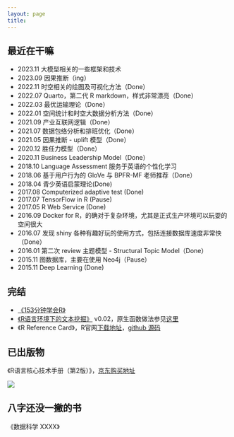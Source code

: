 ```yaml
---
layout: page
title:
---
```



## 最近在干嘛

- 2023.11 大模型相关的一些框架和技术
- 2023.09 因果推断（ing）
- 2022.11 时空相关的绘图及可视化方法（Done）
- 2022.07 Quarto，第二代 R markdown，样式非常漂亮（Done）
- 2022.03 最优运输理论（Done）
- 2022.01 空间统计和时空大数据分析方法（Done）
- 2021.09 产业互联网逻辑（Done）
- 2021.07 数据包络分析和排班优化（Done）
- 2021.05 因果推断 - uplift 模型（Done）
- 2020.12 胜任力模型（Done）
- 2020.11 Business Leadership Model（Done）
- 2018.10 Language Assessment 服务于英语的个性化学习
- 2018.06 基于用户行为的 GloVe 与 BPFR-MF 老师推荐（Done）
- 2018.04 青少英语启蒙理论(Done)
- 2017.08 Computerized adaptive test (Done) 
- 2017.07 TensorFlow in R (Pause)
- 2017.05 R Web Service (Done)
- 2016.09 Docker for R，的确对于复杂环境，尤其是正式生产环境可以玩耍的空间很大
- 2016.07 发现 shiny 各种有趣好玩的使用方式，包括连接数据库速度非常快（Done）
- 2016.01 第二次 review 主题模型 - Structural Topic Model（Done）
- 2015.11 图数据库，主要在使用 Neo4j（Pause）
- 2015.11 Deep Learning (Done)


## 完结

- [《153分钟学会R》](http://cran.r-project.org/doc/contrib/Liu-FAQ.pdf)
- [《R语言环境下的文本挖掘》](/upload/pdf/Text-Mining-in-R.pdf) v0.02，原生函数做法参见[这里](/2016/09/11/document-term-matrix.html)
- 《R Reference Card》，R官网[下载地址](http://cran.r-project.org/doc/contrib/Liu-R-refcard.pdf)，[github 源码](https://github.com/sunbjt/r_reference)

## 已出版物

《R语言核心技术手册（第2版）》，[京东购买地址](http://item.jd.com/11520666.html)

![](http://img11.360buyimg.com/n1/jfs/t232/47/1457359363/382415/fcbd6b2c/53fb11dfN3f0007f3.jpg)


## 八字还没一撇的书

《数据科学 XXXX》